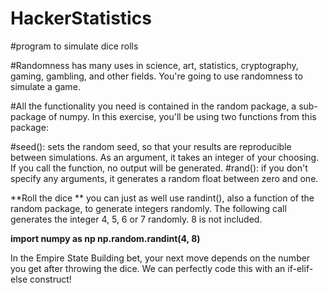 # HackerStatistics
#program to simulate dice rolls 

#Randomness has many uses in science, art, statistics, cryptography, gaming, gambling, and other fields. You're going to use randomness to simulate a game.

#All the functionality you need is contained in the random package, a sub-package of numpy. In this exercise, you'll be using two functions from this package:

#seed(): sets the random seed, so that your results are reproducible between simulations. As an argument, it takes an integer of your choosing. If you call the function, no output will be generated.
#rand(): if you don't specify any arguments, it generates a random float between zero and one.

**Roll the dice
**
you can just as well use randint(), also a function of the random package, to generate integers randomly. The following call generates the integer 4, 5, 6 or 7 randomly. 8 is not included.

**import numpy as np
np.random.randint(4, 8)**

In the Empire State Building bet, your next move depends on the number you get after throwing the dice. We can perfectly code this with an if-elif-else construct!
